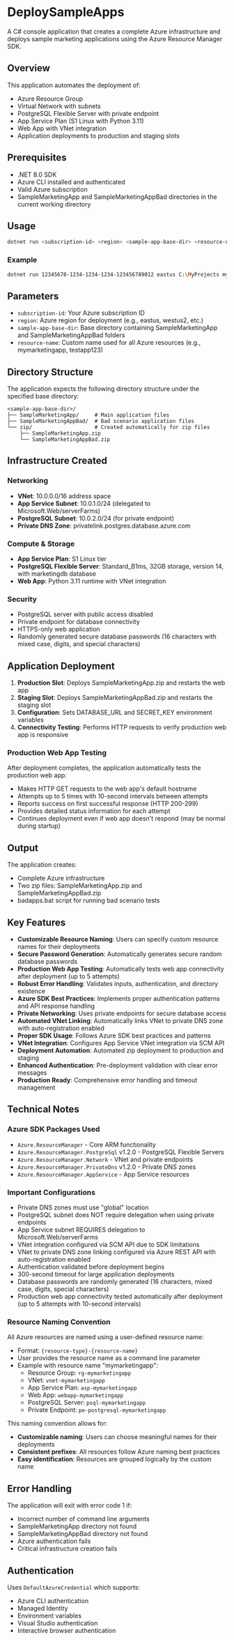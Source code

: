 # DeploySampleApps

A C# console application that creates a complete Azure infrastructure and deploys sample marketing applications using the Azure Resource Manager SDK.

## Overview

This application automates the deployment of:
- Azure Resource Group
- Virtual Network with subnets
- PostgreSQL Flexible Server with private endpoint
- App Service Plan (S1 Linux with Python 3.11)
- Web App with VNet integration
- Application deployments to production and staging slots

## Prerequisites

- .NET 8.0 SDK
- Azure CLI installed and authenticated
- Valid Azure subscription
- SampleMarketingApp and SampleMarketingAppBad directories in the current working directory

## Usage

```bash
dotnet run <subscription-id> <region> <sample-app-base-dir> <resource-name>
```

### Example
```bash
dotnet run 12345678-1234-1234-1234-123456789012 eastus C:\MyProjects mymarketingapp
```

## Parameters

- `subscription-id`: Your Azure subscription ID
- `region`: Azure region for deployment (e.g., eastus, westus2, etc.)
- `sample-app-base-dir`: Base directory containing SampleMarketingApp and SampleMarketingAppBad folders
- `resource-name`: Custom name used for all Azure resources (e.g., mymarketingapp, testapp123)

## Directory Structure

The application expects the following directory structure under the specified base directory:
```
<sample-app-base-dir>/
├── SampleMarketingApp/     # Main application files
├── SampleMarketingAppBad/  # Bad scenario application files
└── zip/                    # Created automatically for zip files
    ├── SampleMarketingApp.zip
    └── SampleMarketingAppBad.zip
```

## Infrastructure Created

### Networking
- **VNet**: 10.0.0.0/16 address space
- **App Service Subnet**: 10.0.1.0/24 (delegated to Microsoft.Web/serverFarms)
- **PostgreSQL Subnet**: 10.0.2.0/24 (for private endpoint)
- **Private DNS Zone**: privatelink.postgres.database.azure.com

### Compute & Storage
- **App Service Plan**: S1 Linux tier
- **PostgreSQL Flexible Server**: Standard_B1ms, 32GB storage, version 14, with marketingdb database
- **Web App**: Python 3.11 runtime with VNet integration

### Security
- PostgreSQL server with public access disabled
- Private endpoint for database connectivity
- HTTPS-only web application
- Randomly generated secure database passwords (16 characters with mixed case, digits, and special characters)

## Application Deployment

1. **Production Slot**: Deploys SampleMarketingApp.zip and restarts the web app
2. **Staging Slot**: Deploys SampleMarketingAppBad.zip and restarts the staging slot
3. **Configuration**: Sets DATABASE_URL and SECRET_KEY environment variables
4. **Connectivity Testing**: Performs HTTP requests to verify production web app is responsive

### Production Web App Testing
After deployment completes, the application automatically tests the production web app:
- Makes HTTP GET requests to the web app's default hostname
- Attempts up to 5 times with 10-second intervals between attempts
- Reports success on first successful response (HTTP 200-299)
- Provides detailed status information for each attempt
- Continues deployment even if web app doesn't respond (may be normal during startup)

## Output

The application creates:
- Complete Azure infrastructure
- Two zip files: SampleMarketingApp.zip and SampleMarketingAppBad.zip
- badapps.bat script for running bad scenario tests

## Key Features

- **Customizable Resource Naming**: Users can specify custom resource names for their deployments
- **Secure Password Generation**: Automatically generates secure random database passwords
- **Production Web App Testing**: Automatically tests web app connectivity after deployment (up to 5 attempts)
- **Robust Error Handling**: Validates inputs, authentication, and directory existence
- **Azure SDK Best Practices**: Implements proper authentication patterns and API response handling
- **Private Networking**: Uses private endpoints for secure database access
- **Automated VNet Linking**: Automatically links VNet to private DNS zone with auto-registration enabled
- **Proper SDK Usage**: Follows Azure SDK best practices and patterns
- **VNet Integration**: Configures App Service VNet integration via SCM API
- **Deployment Automation**: Automated zip deployment to production and staging
- **Enhanced Authentication**: Pre-deployment validation with clear error messages
- **Production Ready**: Comprehensive error handling and timeout management

## Technical Notes

### Azure SDK Packages Used
- `Azure.ResourceManager` - Core ARM functionality
- `Azure.ResourceManager.PostgreSql` v1.2.0 - PostgreSQL Flexible Servers
- `Azure.ResourceManager.Network` - VNet and private endpoints
- `Azure.ResourceManager.PrivateDns` v1.2.0 - Private DNS zones
- `Azure.ResourceManager.AppService` - App Service resources

### Important Configurations
- Private DNS zones must use "global" location
- PostgreSQL subnet does NOT require delegation when using private endpoints
- App Service subnet REQUIRES delegation to Microsoft.Web/serverFarms
- VNet integration configured via SCM API due to SDK limitations
- VNet to private DNS zone linking configured via Azure REST API with auto-registration enabled
- Authentication validated before deployment begins
- 300-second timeout for large application deployments
- Database passwords are randomly generated (16 characters, mixed case, digits, special characters)
- Production web app connectivity tested automatically after deployment (up to 5 attempts with 10-second intervals)

### Resource Naming Convention
All Azure resources are named using a user-defined resource name:
- Format: `{resource-type}-{resource-name}`
- User provides the resource name as a command line parameter
- Example with resource name "mymarketingapp":
  - Resource Group: `rg-mymarketingapp`
  - VNet: `vnet-mymarketingapp`
  - App Service Plan: `asp-mymarketingapp`
  - Web App: `webapp-mymarketingapp`
  - PostgreSQL Server: `psql-mymarketingapp`
  - Private Endpoint: `pe-postgresql-mymarketingapp`

This naming convention allows for:
- **Customizable naming**: Users can choose meaningful names for their deployments
- **Consistent prefixes**: All resources follow Azure naming best practices
- **Easy identification**: Resources are grouped logically by the custom name

## Error Handling

The application will exit with error code 1 if:
- Incorrect number of command line arguments
- SampleMarketingApp directory not found
- SampleMarketingAppBad directory not found
- Azure authentication fails
- Critical infrastructure creation fails

## Authentication

Uses `DefaultAzureCredential` which supports:
- Azure CLI authentication
- Managed Identity
- Environment variables
- Visual Studio authentication
- Interactive browser authentication

